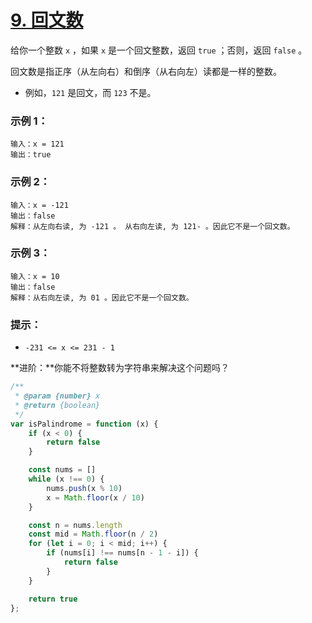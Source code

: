 # [9. 回文数](https://leetcode.cn/problems/palindrome-number/)

给你一个整数 `x` ，如果 `x` 是一个回文整数，返回 `true` ；否则，返回 `false` 。

回文数是指正序（从左向右）和倒序（从右向左）读都是一样的整数。

- 例如，`121` 是回文，而 `123` 不是。

 

### 示例 1：

```
输入：x = 121
输出：true
```

### 示例 2：

```
输入：x = -121
输出：false
解释：从左向右读, 为 -121 。 从右向左读, 为 121- 。因此它不是一个回文数。
```

### 示例 3：

```
输入：x = 10
输出：false
解释：从右向左读, 为 01 。因此它不是一个回文数。
```

 

### 提示：

- `-231 <= x <= 231 - 1`

 

**进阶：**你能不将整数转为字符串来解决这个问题吗？

```js
/**
 * @param {number} x
 * @return {boolean}
 */
var isPalindrome = function (x) {
    if (x < 0) {
        return false
    }

    const nums = []
    while (x !== 0) {
        nums.push(x % 10)
        x = Math.floor(x / 10)
    }

    const n = nums.length
    const mid = Math.floor(n / 2)
    for (let i = 0; i < mid; i++) {
        if (nums[i] !== nums[n - 1 - i]) {
            return false
        }
    }

    return true
};
```

